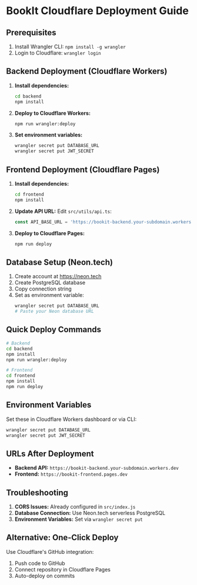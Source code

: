 # BookIt Cloudflare Deployment Guide

## Prerequisites
1. Install Wrangler CLI: `npm install -g wrangler`
2. Login to Cloudflare: `wrangler login`

## Backend Deployment (Cloudflare Workers)

1. **Install dependencies:**
   ```bash
   cd backend
   npm install
   ```

2. **Deploy to Cloudflare Workers:**
   ```bash
   npm run wrangler:deploy
   ```

3. **Set environment variables:**
   ```bash
   wrangler secret put DATABASE_URL
   wrangler secret put JWT_SECRET
   ```

## Frontend Deployment (Cloudflare Pages)

1. **Install dependencies:**
   ```bash
   cd frontend
   npm install
   ```

2. **Update API URL:**
   Edit `src/utils/api.ts`:
   ```typescript
   const API_BASE_URL = 'https://bookit-backend.your-subdomain.workers.dev/api';
   ```

3. **Deploy to Cloudflare Pages:**
   ```bash
   npm run deploy
   ```

## Database Setup (Neon.tech)

1. Create account at https://neon.tech
2. Create PostgreSQL database
3. Copy connection string
4. Set as environment variable:
   ```bash
   wrangler secret put DATABASE_URL
   # Paste your Neon database URL
   ```

## Quick Deploy Commands

```bash
# Backend
cd backend
npm install
npm run wrangler:deploy

# Frontend  
cd frontend
npm install
npm run deploy
```

## Environment Variables

Set these in Cloudflare Workers dashboard or via CLI:

```bash
wrangler secret put DATABASE_URL
wrangler secret put JWT_SECRET
```

## URLs After Deployment

- **Backend API:** `https://bookit-backend.your-subdomain.workers.dev`
- **Frontend:** `https://bookit-frontend.pages.dev`

## Troubleshooting

1. **CORS Issues:** Already configured in `src/index.js`
2. **Database Connection:** Use Neon.tech serverless PostgreSQL
3. **Environment Variables:** Set via `wrangler secret put`

## Alternative: One-Click Deploy

Use Cloudflare's GitHub integration:
1. Push code to GitHub
2. Connect repository in Cloudflare Pages
3. Auto-deploy on commits